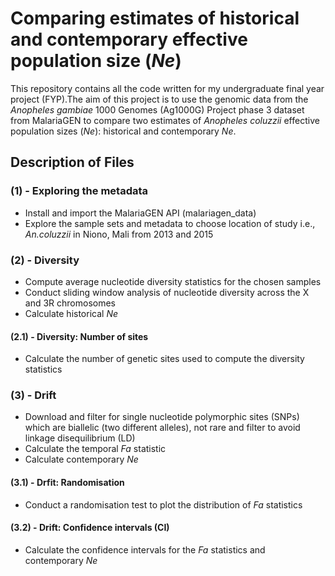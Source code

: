 # Comparing estimates of historical and contemporary effective population size (_Ne_)

This repository contains all the code written for my undergraduate final year project (FYP).The aim of this project is to use the genomic data from the _Anopheles gambiae_ 1000 Genomes (Ag1000G) Project phase 3 dataset from MalariaGEN to compare two estimates of _Anopheles coluzzii_ effective population sizes (_Ne_): historical and contemporary _Ne_. 

## Description of Files
### (1) - Exploring the metadata
* Install and import the MalariaGEN API (malariagen_data)
* Explore the sample sets and metadata to choose location of study i.e., _An.coluzzii_ in Niono, Mali from 2013 and 2015

### (2) - Diversity
* Compute average nucleotide diversity statistics for the chosen samples
* Conduct sliding window analysis of nucleotide diversity across the X and 3R chromosomes
* Calculate historical _Ne_
#### (2.1) - Diversity: Number of sites
* Calculate the number of genetic sites used to compute the diversity statistics

### (3) - Drift
* Download and filter for single nucleotide polymorphic sites (SNPs) which are biallelic (two different alleles), not rare and filter to avoid linkage disequilibrium (LD)
* Calculate the temporal _Fa_ statistic
* Calculate contemporary _Ne_
#### (3.1) - Drfit: Randomisation
* Conduct a randomisation test to plot the distribution of _Fa_ statistics
#### (3.2) - Drift: Confidence intervals (CI)
* Calculate the confidence intervals for the _Fa_ statistics and contemporary _Ne_

